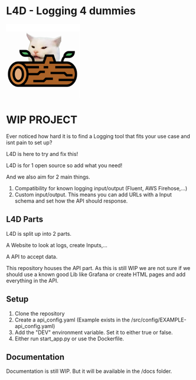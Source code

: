 # L4D - Logging 4 dummies
<img src="src/image/l4d.png" alt="drawing" width="200"/>

# WIP PROJECT

Ever noticed how hard it is to find a Logging tool that fits your use case and isnt pain to set up?

L4D is here to try and fix this!

L4D is for 1 open source so add what you need!

And we also aim for 2 main things.

1. Compatibility for known logging input/output (Fluent, AWS Firehose,...)
2. Custom input/output. This means you can add URLs with a Input schema and set how the API should response.

## L4D Parts

L4D is split up into 2 parts.

A Website to look at logs, create Inputs,...

A API to accept data.

This repository houses the API part. As this is still WIP we are not sure if we should use a known good Lib like Grafana
or create HTML pages and add everything in the API.

## Setup

1. Clone the repository
2. Create a api_config.yaml (Example exists in the /src/config/EXAMPLE-api_config.yaml)
3. Add the "DEV" environment variable. Set it to either true or false.
4. Either run start_app.py or use the Dockerfile.

## Documentation

Documentation is still WIP. But it will be available in the /docs folder.
